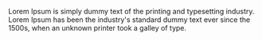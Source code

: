 ﻿---
categories: testimonial
name: Author Name 03
image: /assets/team-member.jpg
company: Company Name 03
---
Lorem Ipsum is simply dummy text of the printing and typesetting industry. Lorem Ipsum has been the industry's standard dummy text ever since the 1500s, when an unknown printer took a galley of type.